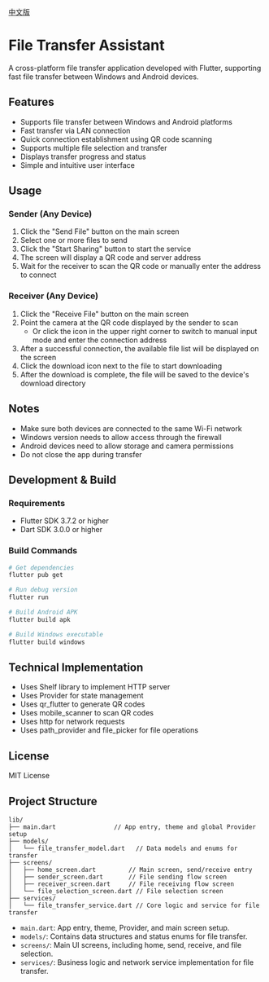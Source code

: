[中文版](README.md)

# File Transfer Assistant

A cross-platform file transfer application developed with Flutter, supporting fast file transfer between Windows and Android devices.

## Features

- Supports file transfer between Windows and Android platforms
- Fast transfer via LAN connection
- Quick connection establishment using QR code scanning
- Supports multiple file selection and transfer
- Displays transfer progress and status
- Simple and intuitive user interface

## Usage

### Sender (Any Device)

1. Click the "Send File" button on the main screen
2. Select one or more files to send
3. Click the "Start Sharing" button to start the service
4. The screen will display a QR code and server address
5. Wait for the receiver to scan the QR code or manually enter the address to connect

### Receiver (Any Device)

1. Click the "Receive File" button on the main screen
2. Point the camera at the QR code displayed by the sender to scan
   - Or click the icon in the upper right corner to switch to manual input mode and enter the connection address
3. After a successful connection, the available file list will be displayed on the screen
4. Click the download icon next to the file to start downloading
5. After the download is complete, the file will be saved to the device's download directory

## Notes

- Make sure both devices are connected to the same Wi-Fi network
- Windows version needs to allow access through the firewall
- Android devices need to allow storage and camera permissions
- Do not close the app during transfer

## Development & Build

### Requirements

- Flutter SDK 3.7.2 or higher
- Dart SDK 3.0.0 or higher

### Build Commands

```bash
# Get dependencies
flutter pub get

# Run debug version
flutter run

# Build Android APK
flutter build apk

# Build Windows executable
flutter build windows
```

## Technical Implementation

- Uses Shelf library to implement HTTP server
- Uses Provider for state management
- Uses qr_flutter to generate QR codes
- Uses mobile_scanner to scan QR codes
- Uses http for network requests
- Uses path_provider and file_picker for file operations

## License

MIT License

## Project Structure

```
lib/
├── main.dart                // App entry, theme and global Provider setup
├── models/
│   └── file_transfer_model.dart   // Data models and enums for transfer
├── screens/
│   ├── home_screen.dart         // Main screen, send/receive entry
│   ├── sender_screen.dart       // File sending flow screen
│   ├── receiver_screen.dart     // File receiving flow screen
│   └── file_selection_screen.dart // File selection screen
├── services/
│   └── file_transfer_service.dart // Core logic and service for file transfer
```

- `main.dart`: App entry, theme, Provider, and main screen setup.
- `models/`: Contains data structures and status enums for file transfer.
- `screens/`: Main UI screens, including home, send, receive, and file selection.
- `services/`: Business logic and network service implementation for file transfer. 